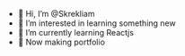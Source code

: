 - 👋 Hi, I’m @Skrekliam
- 👀 I’m interested in learning something new
- 🌱 I’m currently learning Reactjs
- 💞️ Now making portfolio

<!---
Skrekliam/Skrekliam is a ✨ special ✨ repository because its `README.md` (this file) appears on your GitHub profile.
You can click the Preview link to take a look at your changes.
--->
